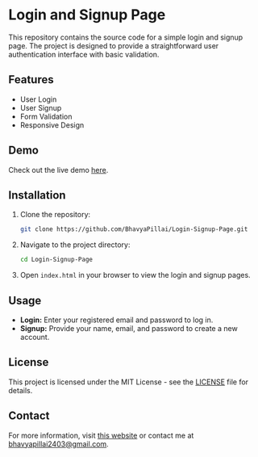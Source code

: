 # Login and Signup Page

This repository contains the source code for a simple login and signup page. The project is designed to provide a straightforward user authentication interface with basic validation.

## Features

- User Login
- User Signup
- Form Validation
- Responsive Design

## Demo

Check out the live demo [here](https://yourwebsite.com).

## Installation

1. Clone the repository:
    ```bash
    git clone https://github.com/BhavyaPillai/Login-Signup-Page.git
    ```
2. Navigate to the project directory:
    ```bash
    cd Login-Signup-Page
    ```
3. Open `index.html` in your browser to view the login and signup pages.

## Usage

- **Login:** Enter your registered email and password to log in.
- **Signup:** Provide your name, email, and password to create a new account.

## License

This project is licensed under the MIT License - see the [LICENSE](LICENSE) file for details.

## Contact

For more information, visit [this website](https://yourwebsite.com) or contact me at [bhavyapillai2403@gmail.com](mailto:bhavyapillai2403@gmail.com).

